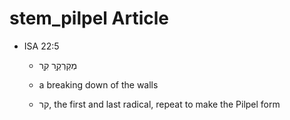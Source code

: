 # stem_pilpel Article
* ISA 22:5

    * מְקַרְקַ֥ר קִ֖ר 

    * a breaking down of the walls

    * קר, the first and last radical, repeat to make the Pilpel form 